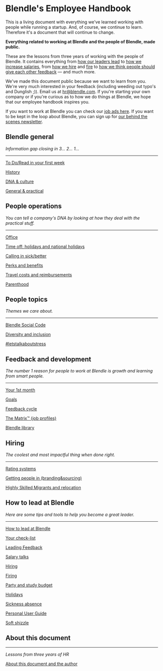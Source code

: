 # Blendle's Employee Handbook

This is a living document with everything we've learned working with people while running a startup. And, of course, we continue to learn. Therefore it's a document that will continue to change. 

**Everything related to working at Blendle and the people of Blendle, made public.**

These are the lessons from three years of working with the people of Blendle. It contains everything from [how our leaders lead](https://www.notion.so/ecfb7e647136468a9a0a32f1771a8f52?pvs=21) to [how we increase salaries](https://www.notion.so/Salary-Review-e11b6161c6d34f5c9568bb3e83ed96b6?pvs=21), from [how we hire](https://www.notion.so/Hiring-451bbcfe8d9b49438c0633326bb7af0a?pvs=21) and [fire](https://www.notion.so/Firing-5567687a2000496b8412e53cd58eed9d?pvs=21) to [how we think people should give each other feedback](https://www.notion.so/Our-Feedback-Process-eb64f1de796b4350aeab3bc068e3801f?pvs=21) — and much more.

We've made this document public because we want to learn from you. We're very much interested in your feedback (including weeding out typo's and Dunglish ;)). Email us at hr@blendle.com. If you're starting your own company or if you're curious as to how we do things at Blendle, we hope that our employee handbook inspires you.

If you want to work at Blendle you can check our [job ads here](https://blendle.homerun.co/). If you want to be kept in the loop about Blendle, you can sign up for [our behind the scenes newsletter](https://blendle.homerun.co/yes-keep-me-posted/tr/apply?token=8092d4128c306003d97dd3821bad06f2).

## Blendle general

*Information gap closing in 3... 2... 1...*

---

[To Do/Read in your first week](https://www.notion.so/To-Do-Read-in-your-first-week-208f9a4b66944433a2ce24c5e5c17a3d?pvs=21)

[History](https://www.notion.so/History-2d74c26f1ea045bbb6a00c8ccf450ab0?pvs=21)

[DNA & culture](https://www.notion.so/DNA-culture-c3290afe036442c3b5bc9854104ccf4c?pvs=21)

[General & practical ](https://www.notion.so/General-practical-42cbb89fabd24aae9bb1416759771195?pvs=21)

## People operations

*You can tell a company's DNA by looking at how they deal with the practical stuff.*  

---

[Office](https://www.notion.so/Office-dda1b77385c447ef8a58eefeb0d4ff3b?pvs=21)

[Time off: holidays and national holidays](https://www.notion.so/Time-off-holidays-and-national-holidays-89c3d893028a452da19a575bfc21c564?pvs=21)

[Calling in sick/better](https://www.notion.so/Calling-in-sick-better-b528ac4ee996426cbacfe1c64fd15891?pvs=21)

[Perks and benefits](https://www.notion.so/Perks-and-benefits-ba14183cf84e4f0e96ebc9f73193f592?pvs=21)

[Travel costs and reimbursements](https://www.notion.so/Travel-costs-and-reimbursements-2cc07edd224f4b0b80187e399eb8afca?pvs=21)

[Parenthood](https://www.notion.so/Parenthood-ff2dcddf8ebb43d4a4a3b662c43b0661?pvs=21)

## People topics

*Themes we care about.*

---

[Blendle Social Code](https://www.notion.so/Blendle-Social-Code-3251b111674c4f9c8ac890600a4ff198?pvs=21)

[Diversity and inclusion](https://www.notion.so/Diversity-and-inclusion-8cd9b3b0bebc47d880330dcb21f2dd03?pvs=21)

[#letstalkaboutstress](https://www.notion.so/letstalkaboutstress-ed04de302bca4b9f87d1017258b54643?pvs=21)

## Feedback and development

*The number 1 reason for people to work at Blendle is growth and learning from smart people.*

---

[Your 1st month ](https://www.notion.so/Your-1st-month-f8e79765cf424e25890c22cad1822fa3?pvs=21)

[Goals](https://www.notion.so/Goals-6d80717796b54ae6931556d2b2a66ef0?pvs=21)

[Feedback cycle](https://www.notion.so/Feedback-cycle-e484026b616b4528820bacbe68b3201f?pvs=21)

[The Matrix™ (job profiles)](https://www.notion.so/The-Matrix-job-profiles-215e197ee87c49f987ee4cf992fafbf5?pvs=21)

[Blendle library](https://www.notion.so/Blendle-library-ab818079dc5748bc818bb30688d4058d?pvs=21)

## **Hiring**

*The coolest and most impactful thing when done right.*

---

[Rating systems](https://www.notion.so/Rating-systems-91d543f79f1348cf97d84be762a73ee2?pvs=21)

[Getting people in (branding&sourcing)](https://www.notion.so/Getting-people-in-branding-sourcing-dbe134ba7a034f8fb231e161b2d21224?pvs=21)

[Highly Skilled Migrants and relocation](https://www.notion.so/Highly-Skilled-Migrants-and-relocation-a0c999b1be94466ea4366665c787e380?pvs=21)

## How to lead at Blendle

*Here are some tips and tools to help you become a great leader.*

---

[How to lead at Blendle ](https://www.notion.so/How-to-lead-at-Blendle-08c63adafc1d4ebaba5e2eca38006bbf?pvs=21)

[Your check-list](https://www.notion.so/Your-check-list-22977fed55264cc089b4b50e8cadb8f9?pvs=21)

[Leading Feedback ](https://www.notion.so/Leading-Feedback-b409471cfaff4556a0320d8b22f33d49?pvs=21)

[Salary talks](https://www.notion.so/Salary-talks-6c3ae31a4ce64de4bf095bc57da45c08?pvs=21)

[Hiring ](https://www.notion.so/Hiring-cd8f2b4310894f22906479f2cc411828?pvs=21)

[Firing](https://www.notion.so/Firing-c04b2752fcf44549990d42a66fc9af6f?pvs=21)

[Party and study budget](https://www.notion.so/Party-and-study-budget-63eb4063d7bc4ad9b6a0387f6d4b44d7?pvs=21)

[Holidays](https://www.notion.so/Holidays-abb7c07ea4fc484fa0b2977a64cc5fe8?pvs=21)

[Sickness absence](https://www.notion.so/Sickness-absence-e16070406bfa425d8526990dd44b364e?pvs=21)

[Personal User Guide](https://www.notion.so/Personal-User-Guide-71760317291649889feb4e56f5662062?pvs=21)

[Soft shizzle](https://www.notion.so/Soft-shizzle-7e71137167da402c8241df2892ba4820?pvs=21)

## About this document

---

*Lessons from three years of HR*

[About this document and the author](https://www.notion.so/About-this-document-and-the-author-0f62867626b44b91b75dae21e33519d6?pvs=21)